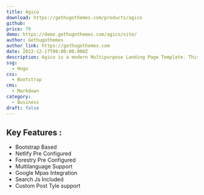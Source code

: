 ```yaml
---
title: Agico
download: https://gethugothemes.com/products/agico
github: 
price: 79
demo: https://demo.gethugothemes.com/agico/site/
author: Gethugothemes
author_link: https://gethugothemes.com
date: 2022-12-17T00:00:00.000Z
description: Agico is a modern Multipurpose Landing Page Template. This premium Hugo theme is a Bootstrap framework-based landing page with neat and clean coding.
ssg:
  - Hugo
css:
  - Bootstrap
cms:
  - Markdown
category:
  - Business
draft: false
---
```


## Key Features :

- Bootstrap Based
- Netlify Pre Configured
- Forestry Pre Configured
- Multilanguage Support
- Google Mpas Integration
- Search Js Included
- Custom Post Tyle support
